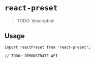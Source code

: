 # `react-preset`

> TODO: description

## Usage

```
import reactPreset from 'react-preset';

// TODO: DEMONSTRATE API
```
